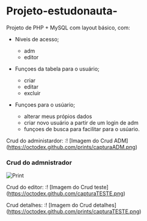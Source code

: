 # Projeto-estudonauta-
Projeto de PHP + MySQL com layout básico, com:

- Niveis de acesso;
  - adm
  - editor

- Funçoes da tabela para o usuário;
  - criar
  - editar  
  - excluir
 
- Funçoes para o usúario;
  - alterar meus própios dados 
  - criar novo usuário a partir de um login de adm
  - funçoes de busca para facilitar para o usúario.

Crud do administardor: 
:! [Imagem do Crud ADM] 
(https://octodex.github.com/prints/capturaADM.png)

### Crud do admnistrador 
![Print](https://raw.githubusercontent.com/R1quelme/Projeto-estudo/master/prints/capturaADM.png)

Crud do editor: 
:! [Imagem do Crud teste] 
(https://octodex.github.com/capturaTESTE.png)

Crud detalhes: 
:! [Imagem do Crud detalhes] 
(https://octodex.github.com/prints/capturaTESTE.png)

